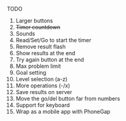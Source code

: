 TODO

1. Larger buttons
2. ~~Timer countdown~~
3. Sounds
4. Read/Set/Go to start the timer
5. Remove result flash
6. Show results at the end
7. Try again button at the end
8. Max problem limit
9. Goal setting
10. Level selection (a-z)
11. More operations (-/x)
12. Save results on server
13. Move the go/del button far from numbers
14. Support for keyboard
15. Wrap as a mobile app with PhoneGap
